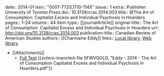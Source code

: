 date:: 2014-01
issn:: "0007-7720,1710-114X"
issue:: 1
extra:: Publisher: University of Toronto Press
doi:: 10.3138/cras.2014.003
title:: @The Art of Consumption: Capitalist Excess and Individual Psychosis in Hoarders
pages:: 1–24
volume:: 44
item-type:: [[journalArticle]]
original-title:: The Art of Consumption: Capitalist Excess and Individual Psychosis in Hoarders
url:: http://doi.org/10.3138/cras.2014.003
publication-title:: Canadian Review of American Studies
authors:: [[Charmaine Eddy]]
links:: [Local library](zotero://select/library/items/GVYD7CGD), [Web library](https://www.zotero.org/users/15862703/items/GVYD7CGD)

- [[Attachments]]
	- [Full Text](https://2024.sci-hub.se/4134/3b9b807203642d60d8816ed163e92cf7/eddy2014.pdf#navpanes=0&view=FitH) {{zotero-imported-file 5FWVQGLD, "Eddy - 2014 - The Art of Consumption Capitalist Excess and Individual Psychosis in Hoarders.pdf"}}